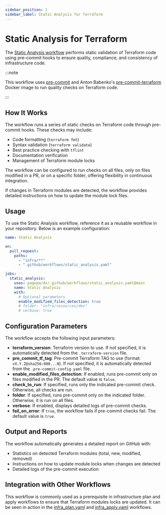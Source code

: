 ```yaml
---
sidebar_position: 1
sidebar_label: Static Analysis for Terraform
---
```


# Static Analysis for Terraform

The [Static Analysis workflow](https://github.com/pagopa/dx/blob/main/.github/workflows/static_analysis.yaml) performs static validation of Terraform code using pre-commit hooks to ensure quality, compliance, and consistency of infrastructure code.

:::note

This workflow uses [pre-commit](https://pre-commit.com/) and Anton Babenko's [pre-commit-terraform](https://github.com/antonbabenko/pre-commit-terraform) Docker image to run quality checks on Terraform code.

:::

## How It Works

The workflow runs a series of static checks on Terraform code through pre-commit hooks. These checks may include:

- Code formatting (`terraform fmt`)
- Syntax validation (`terraform validate`)
- Best practice checking with `tflint`
- Documentation verification
- Management of Terraform module locks

The workflow can be configured to run checks on all files, only on files modified in a PR, or on a specific folder, offering flexibility in continuous integration.

If changes in Terraform modules are detected, the workflow provides detailed instructions on how to update the module lock files.

## Usage

To use the Static Analysis workflow, reference it as a reusable workflow in your repository. Below is an example configuration:

```yaml
name: Static Analysis

on:
  pull_request:
    paths:
      - "infra/**"
      - ".github/workflows/static_analysis.yaml"

jobs:
  static_analysis:
    uses: pagopa/dx/.github/workflows/static_analysis.yaml@main
    name: Static Analysis
    with:
      # Optional parameters
      enable_modified_files_detection: true
      # folder: "infra/resources/dev"
      # verbose: true
```

## Configuration Parameters

The workflow accepts the following input parameters:

- **terraform_version**: Terraform version to use. If not specified, it is automatically detected from the `.terraform-version` file.
- **pre_commit_tf_tag**: Pre-commit Terraform TAG to use (format: `vX.Y.Z@sha256:000...N`). If not specified, it is automatically detected from the `.pre-commit-config.yaml` file.
- **enable_modified_files_detection**: If enabled, runs pre-commit only on files modified in the PR. The default value is `false`.
- **check_to_run**: If specified, runs only the indicated pre-commit check. Otherwise, all checks are run.
- **folder**: If specified, runs pre-commit only on the indicated folder. Otherwise, it is run on all files.
- **verbose**: If enabled, displays detailed logs of pre-commit checks.
- **fail_on_error**: If `true`, the workflow fails if pre-commit checks fail. The default value is `true`.

## Output and Reports

The workflow automatically generates a detailed report on GitHub with:

- Statistics on detected Terraform modules (total, new, modified, removed)
- Instructions on how to update module locks when changes are detected
- Detailed logs of the pre-commit execution

## Integration with Other Workflows

This workflow is commonly used as a prerequisite in infrastructure plan and apply workflows to ensure that Terraform modules locks are updated. It can be seen in action in the [infra_plan.yaml](https://github.com/pagopa/dx/blob/main/.github/workflows/infra_plan.yaml) and [infra_apply.yaml](https://github.com/pagopa/dx/blob/main/.github/workflows/infra_apply.yaml) workflows.
